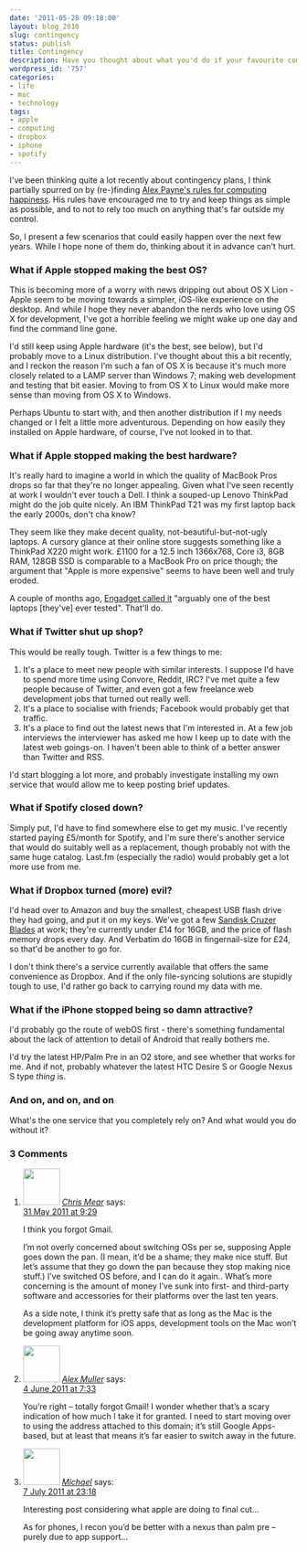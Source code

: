```yaml
---
date: '2011-05-28 09:18:00'
layout: blog_2010
slug: contingency
status: publish
title: Contingency
description: Have you thought about what you'd do if your favourite company disappeared?
wordpress_id: '757'
categories:
- life
- mac
- technology
tags:
- apple
- computing
- dropbox
- iphone
- spotify
---
```



I've been thinking quite a lot recently about contingency plans, I think
partially spurred on by (re-)finding [Alex Payne's rules for computing
happiness](http://al3x.net/2008/09/08/al3xs-rules-for-computing-happiness.html).
His rules have encouraged me to try and keep things as simple as possible, and
to not to rely too much on anything that's far outside my control.

So, I present a few scenarios that could easily happen over the next few
years. While I hope none of them do, thinking about it in advance can't hurt.

### What if Apple stopped making the best OS?

This is becoming more of a worry with news dripping out about OS X Lion -
Apple seem to be moving towards a simpler, iOS-like experience on the desktop.
And while I hope they never abandon the nerds who love using OS X for
development, I've got a horrible feeling we might wake up one day and find the
command line gone.

I'd still keep using Apple hardware (it's the best, see below), but I'd
probably move to a Linux distribution. I've thought about this a bit recently,
and I reckon the reason I'm such a fan of OS X is because it's much more
closely related to a LAMP server than Windows 7; making web development and
testing that bit easier. Moving to from OS X to Linux would make more sense
than moving from OS X to Windows.

Perhaps Ubuntu to start with, and then another distribution if I my needs
changed or I felt a little more adventurous. Depending on how easily they
installed on Apple hardware, of course, I've not looked in to that.

### What if Apple stopped making the best hardware?

It's really hard to imagine a world in which the quality of MacBook Pros drops
so far that they're no longer appealing. Given what I've seen recently at work
I wouldn't ever touch a Dell. I think a souped-up Lenovo ThinkPad might do the
job quite nicely. An IBM ThinkPad T21 was my first laptop back the early
2000s, don't cha know?

They seem like they make decent quality, not-beautiful-but-not-ugly laptops. A
cursory glance at their online store suggests something like a ThinkPad X220
might work. £1100 for a 12.5 inch 1366x768, Core i3, 8GB RAM, 128GB SSD is
comparable to a MacBook Pro on price though; the argument that "Apple is more
expensive" seems to have been well and truly eroded.

A couple of months ago, [Engadget called
it](http://www.engadget.com/2011/03/18/lenovo-thinkpad-x220-review/) "arguably
one of the best laptops \[they've\] ever tested". That'll do.

### What if Twitter shut up shop?

This would be really tough. Twitter is a few things to me:

1. It's a place to meet new people with similar interests. I suppose I'd have to spend more time using Convore, Reddit, IRC? I've met quite a few people because of Twitter, and even got a few freelance web development jobs that turned out really well.
2. It's a place to socialise with friends; Facebook would probably get that traffic.
3. It's a place to find out the latest news that I'm interested in. At a few job interviews the interviewer has asked me how I keep up to date with the latest web goings-on. I haven't been able to think of a better answer than Twitter and RSS.

I'd start blogging a lot more, and probably investigate installing my own
service that would allow me to keep posting brief updates.

### What if Spotify closed down? ###

Simply put, I'd have to find somewhere else to get my music. I've recently
started paying £5/month for Spotify, and I'm sure there's another service that
would do suitably well as a replacement, though probably not with the same
huge catalog. Last.fm (especially the radio) would probably get a lot more use
from me.

### What if Dropbox turned (more) evil?

I'd head over to Amazon and buy the smallest, cheapest USB flash drive they
had going, and put it on my keys. We've got a few [Sandisk Cruzer
Blades](http://www.amazon.co.uk/dp/B00422DCB6/) at work; they're currently
under £14 for 16GB, and the price of flash memory drops every day. And
Verbatim do 16GB in fingernail-size for £24, so that'd be another to go for.

I don't think there's a service currently available that offers the same
convenience as Dropbox. And if the only file-syncing solutions are stupidly
tough to use, I'd rather go back to carrying round my data with me.

### What if the iPhone stopped being so damn attractive?

I'd probably go the route of webOS first - there's something fundamental about
the lack of attention to detail of Android that really bothers me.

I'd try the latest HP/Palm Pre in an O2 store, and see whether that works for
me. And if not, probably whatever the latest HTC Desire S or Google Nexus S
type _thing_ is.

### And on, and on, and on

What's the one service that you completely rely on? And what would you do
without it?

<h3 id="comments">3 Comments</h3>

<ol class="commentlist">
<li class="comment even thread-even depth-1" id="comment-21192">
<div id="div-comment-21192" class="comment-body">
<div class="comment-author vcard">
<img alt="" src="http://0.gravatar.com/avatar/a3406e66dc2a5e80bbc2fd7d5342cc22?s=64&amp;d=http%3A%2F%2F0.gravatar.com%2Favatar%2Fad516503a11cd5ca435acc9bb6523536%3Fs%3D64&amp;r=R" class="avatar avatar-64 photo" height="64" width="64">		<cite class="fn"><a href="http://feedmechocolate.com/" rel="external nofollow" class="url">Chris Mear</a></cite> <span class="says">says:</span>		</div>

<div class="comment-meta commentmetadata"><a href="http://alex.mullr.net/blog/2011/05/contingency/#comment-21192">
31 May 2011 at 9:29</a></div>

<p>I think you forgot Gmail.</p>

<p>I’m not overly concerned about switching OSs per se, supposing Apple goes down the pan. (I mean, it’d be a shame; they make nice stuff. But let’s assume that they go down the pan because they stop making nice stuff.) I’ve switched OS before, and I can do it again.. What’s more concerning is the amount of money I’ve sunk into first- and third-party software and accessories for their platforms over the last ten years.</p>

<p>As a side note, I think it’s pretty safe that as long as the Mac is the development platform for iOS apps, development tools on the Mac won’t be going away anytime soon.</p>
<div class="reply">
</div>
</div>
</li>
<li class="comment byuser comment-author-Alex bypostauthor odd alt thread-odd thread-alt depth-1" id="comment-21728">
<div id="div-comment-21728" class="comment-body">
<div class="comment-author vcard">
<img alt="" src="http://1.gravatar.com/avatar/d246cb5bf5f9a50983d63256a93f8751?s=64&amp;d=http%3A%2F%2F1.gravatar.com%2Favatar%2Fad516503a11cd5ca435acc9bb6523536%3Fs%3D64&amp;r=R" class="avatar avatar-64 photo" height="64" width="64">		<cite class="fn"><a href="http://alex.mullr.net/blog/" rel="external nofollow" class="url">Alex Muller</a></cite> <span class="says">says:</span>		</div>

<div class="comment-meta commentmetadata"><a href="http://alex.mullr.net/blog/2011/05/contingency/#comment-21728">
4 June 2011 at 7:33</a></div>

<p>You’re right – totally forgot Gmail! I wonder whether that’s a scary indication of how much I take it for granted. I need to start moving over to using the address attached to this domain; it’s still Google Apps-based, but at least that means it’s far easier to switch away in the future.</p>
<div class="reply">
</div>
</div>
</li>
<li class="comment even thread-even depth-1" id="comment-23830">
<div id="div-comment-23830" class="comment-body">
<div class="comment-author vcard">
<img alt="" src="http://1.gravatar.com/avatar/354e5d7f4e925189610905100eeeb34e?s=64&amp;d=http%3A%2F%2F1.gravatar.com%2Favatar%2Fad516503a11cd5ca435acc9bb6523536%3Fs%3D64&amp;r=R" class="avatar avatar-64 photo" height="64" width="64">		<cite class="fn"><a href="http://cullen-online.com" rel="external nofollow" class="url">Michael</a></cite> <span class="says">says:</span>		</div>

<div class="comment-meta commentmetadata"><a href="http://alex.mullr.net/blog/2011/05/contingency/#comment-23830">
7 July 2011 at 23:18</a></div>

<p>Interesting post considering what apple are doing to final cut…</p>

<p>As for phones, I recon you’d be better with a nexus than palm pre – purely due to app support…</p>
<div class="reply">
</div>
</div>
</li>
</ol>

